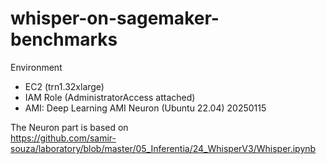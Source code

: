 # whisper-on-sagemaker-benchmarks


Environment

- EC2 (trn1.32xlarge)
- IAM Role (AdministratorAccess attached)
- AMI: Deep Learning AMI Neuron (Ubuntu 22.04) 20250115

The Neuron part is based on  
https://github.com/samir-souza/laboratory/blob/master/05_Inferentia/24_WhisperV3/Whisper.ipynb





